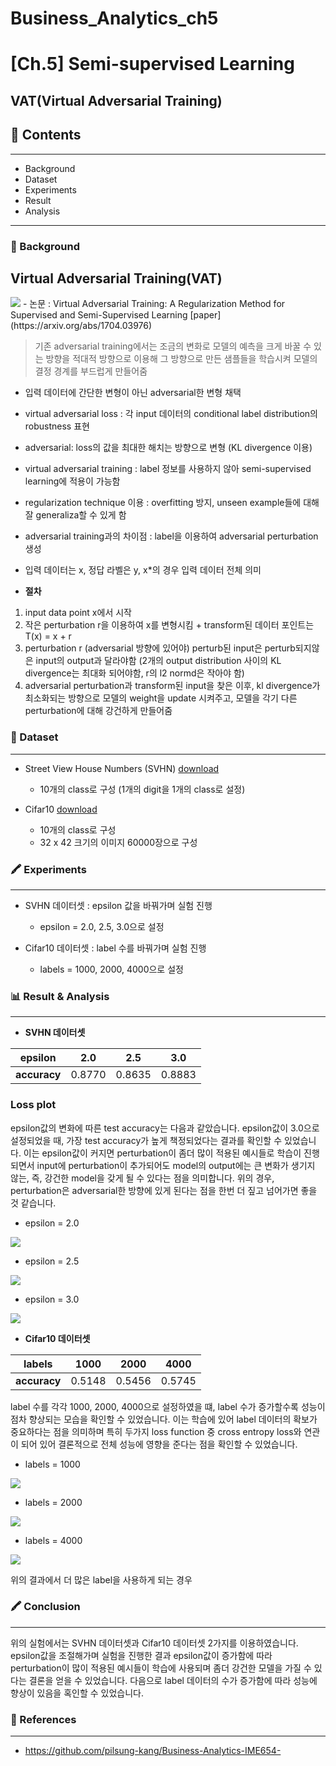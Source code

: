 # Business_Analytics_ch5
# **[Ch.5] Semi-supervised Learning**
## VAT(Virtual Adversarial Training)

## 📂 Contents
-----------------------------
* Background
* Dataset
* Experiments
* Result
* Analysis

-----------------------------
### :pushpin: Background

## **Virtual Adversarial Training(VAT)**
<img src="./imgs/ba5/vat.jpg">
- 논문 : Virtual Adversarial Training: A Regularization Method for Supervised and Semi-Supervised Learning [paper](https://arxiv.org/abs/1704.03976)

> 기존 adversarial training에서는 조금의 변화로 모델의 예측을 크게 바꿀 수 있는 방향을 적대적 방향으로 
이용해 그 방향으로 만든 샘플들을 학습시켜 모델의 결정 경계를 부드럽게 만들어줌

- 입력 데이터에 간단한 변형이 아닌 adversarial한 변형 채택
- virtual adversarial loss : 각 input 데이터의 conditional label distribution의 robustness 표현
- adversarial: loss의 값을 최대한 해치는 방향으로 변형 (KL divergence 이용)
- virtual adversarial training : label 정보를 사용하지 않아 semi-supervised learning에 적용이 가능함
- regularization technique 이용 : overfitting 방지, unseen example들에 대해 잘 generaliza할 수 있게 함
- adversarial training과의 차이점 : label을 이용하여 adversarial perturbation 생성
- 입력 데이터는 x, 정답 라벨은 y, x*의 경우 입력 데이터 전체 의미

- **절차**
1. input data point x에서 시작
2. 작은 perturbation r을 이용하여 x를 변형시킴 + transform된 데이터 포인트는 T(x) = x + r
3. perturbation r (adversarial 방향에 있어야) perturb된 input은 perturb되지않은 input의 output과 달라야함 (2개의 output distribution 사이의 KL divergence는 최대화 되어야함,  r의 l2 normd은 작아야 함)
4. adversarial perturbation과 transform된 input을 찾은 이후, kl divergence가 최소화되는 방향으로 모델의 weight을 update 시켜주고, 모델을 각기 다른 perturbation에 대해 강건하게 만들어줌

### 📂 Dataset
----------------------------
* Street
View House Numbers (SVHN) [download](http://ufldl.stanford.edu/housenumbers/)
    - 10개의 class로 구성 (1개의 digit을 1개의 class로 설정)


* Cifar10 [download](https://www.cs.toronto.edu/~kriz/cifar.html)
    - 10개의 class로 구성
    - 32 x 42 크기의 이미지 60000장으로 구성


### 🖍️ Experiments
----------------------------
- SVHN 데이터셋 : epsilon 값을 바꿔가며 실험 진행
    - epsilon = 2.0, 2.5, 3.0으로 설정

- Cifar10 데이터셋 : label 수를 바꿔가며 실험 진행
    - labels = 1000, 2000, 4000으로 설정

### 📊 Result & Analysis
------------------------------
- **SVHN 데이터셋**

|**epsilon**|2.0|2.5|3.0|
|:--:|:--:|:--:|:--:|
|**accuracy**|0.8770|0.8635|0.8883|


### **Loss plot** 

epsilon값의 변화에 따른 test accuracy는 다음과 같았습니다. epsilon값이 3.0으로 설정되었을 때, 가장 test accuracy가 높게 책정되었다는 결과를 확인할 수 있었습니다. 이는 epsilon값이 커지면 perturbation이 좀더 많이 적용된 예시들로 학습이 진행되면서 input에 perturbation이 추가되어도 model의 output에는 큰 변화가 생기지 않는, 즉, 강건한 model을 갖게 될 수 있다는 점을 의미합니다. 위의 경우, perturbation은 adversarial한 방향에 있게 된다는 점을 한번 더 짚고 넘어가면 좋을 것 같습니다.

- epsilon = 2.0
<img src="./imgs/ba5/svh_2.0.png">

- epsilon = 2.5
<img src="./imgs/ba5/svhn_2.5.png">

- epsilon = 3.0
<img src="./imgs/ba5/svhn_3.0.png">


- **Cifar10 데이터셋**

|**labels**|1000|2000|4000|
|:--:|:--:|:--:|:--:|
|**accuracy**|0.5148|0.5456|0.5745|

label 수를 각각 1000, 2000, 4000으로 설정하였을 떄, label 수가 증가할수록 성능이 점차 향상되는 모습을 확인할 수 있었습니다. 이는 학습에 있어 label 데이터의 확보가 중요하다는 점을 의미하며 특히 두가지 loss function 중 cross entropy loss와 연관이 되어 있어 결론적으로 전체 성능에 영향을 준다는 점을 확인할 수 있었습니다.

- labels = 1000
<img src="./imgs/ba5/cifar10_1000.png">

- labels = 2000
<img src="./imgs/ba5/cifar10_2000.png">

- labels = 4000
<img src="./imgs/ba5/cifar10_4000.png">

위의 결과에서 더 많은 label을 사용하게 되는 경우

### 🖍️ Conclusion
------------------------------
위의 실험에서는 SVHN 데이터셋과 Cifar10 데이터셋 2가지를 이용하였습니다. epsilon값을 조절해가며 실험을 진행한 결과 epsilon값이 증가함에 따라 perturbation이 많이 적용된 예시들이 학습에 사용되며 좀더 강건한 모델을 가질 수 있다는 결론을 얻을 수 있었습니다. 다음으로 label 데이터의 수가 증가함에 따라 성능에 향상이 있음을 혹인할 수 있었습니다. 

### 📂 References
------------------------------
* https://github.com/pilsung-kang/Business-Analytics-IME654-

